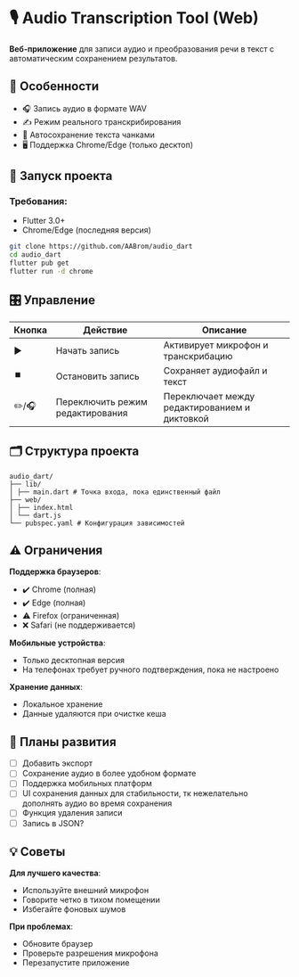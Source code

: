 # 🎙️ Audio Transcription Tool (Web)

**Веб-приложение** для записи аудио и преобразования речи в текст с автоматическим сохранением результатов.

## 📌 Особенности
- 🎧 Запись аудио в формате WAV
- ✍️ Режим реального транскрибирования
- 💾 Автосохранение текста чанками
- 🖥️ Поддержка Chrome/Edge (только десктоп)

## 🚀 Запуск проекта

### Требования:
- Flutter 3.0+
- Chrome/Edge (последняя версия)

```bash
git clone https://github.com/AABrom/audio_dart
cd audio_dart
flutter pub get
flutter run -d chrome

```

## 🎛️ Управление

| Кнопка | Действие | Описание |
|--------|----------|----------|
| ▶️ | Начать запись | Активирует микрофон и транскрибацию |
| ⏹️ | Остановить запись | Сохраняет аудиофайл и текст |
| ✏️/🎧 | Переключить режим редактирования | Переключает между редактированием и диктовкой |

## 🗂 Структура проекта

```
audio_dart/
├── lib/
│ ├── main.dart # Точка входа, пока единственный файл
├── web/
│ ├── index.html
│ └── dart.js
└── pubspec.yaml # Конфигурация зависимостей
```

## ⚠️ Ограничения

**Поддержка браузеров**:
- ✔️ Chrome (полная)
- ✔️ Edge (полная)
- ⚠️ Firefox (ограниченная)
- ❌ Safari (не поддерживается)

**Мобильные устройства**:
- Только десктопная версия
- На телефонах требует ручного подтверждения, пока не настроено

**Хранение данных**:
- Локальное хранение
- Данные удаляются при очистке кеша

## 🔮 Планы развития

- [ ] Добавить экспорт 
- [ ] Сохранение аудио в более удобном формате
- [ ] Поддержка мобильных платформ
- [ ] UI сохранения данных для стабильности, тк нежелательно дополнять аудио во время сохранения
- [ ] Функция удаления записи
- [ ] Запись в JSON?

## 💡 Советы

**Для лучшего качества**:
- Используйте внешний микрофон
- Говорите четко в тихом помещении
- Избегайте фоновых шумов

**При проблемах**:
- Обновите браузер
- Проверьте разрешения микрофона
- Перезапустите приложение
